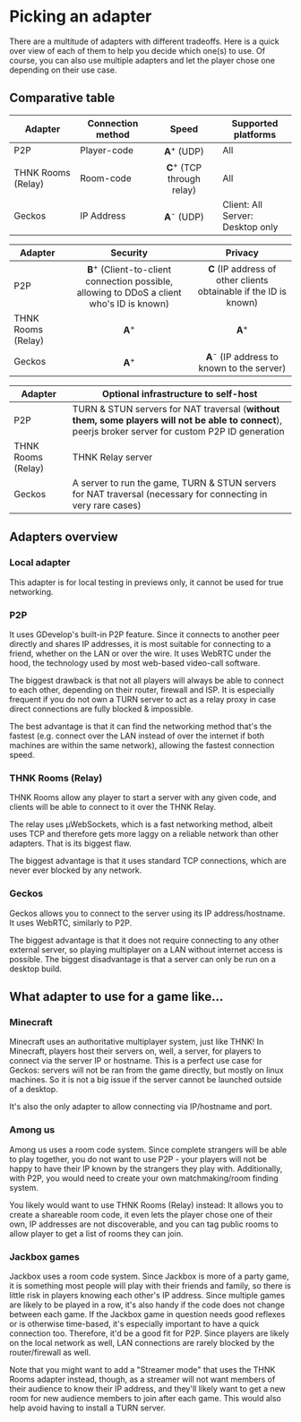 # Picking an adapter

There are a multitude of adapters with different tradeoffs. Here is a quick over view of each of them to help you decide which one(s) to use. Of course, you can also use multiple adapters and let the player chose one depending on their use case.

## Comparative table

| Adapter            | Connection method |                 Speed                 | Supported platforms                   |
| ------------------ | ----------------- | :-----------------------------------: | ------------------------------------- |
| P2P                | Player-code       |        **A**<sup>+</sup> (UDP)        | All                                   |
| THNK Rooms (Relay) | Room-code         | **C**<sup>+</sup> (TCP through relay) | All                                   |
| Geckos             | IP Address        |        **A**<sup>-</sup> (UDP)        | Client: All <br/>Server: Desktop only |

| Adapter            |                                               Security                                                |                              Privacy                              |
| ------------------ | :---------------------------------------------------------------------------------------------------: | :---------------------------------------------------------------: |
| P2P                | **B**<sup>+</sup> (Client-to-client connection possible, allowing to DDoS a client who's ID is known) | **C** (IP address of other clients obtainable if the ID is known) |
| THNK Rooms (Relay) |                                           **A**<sup>+</sup>                                           |                         **A**<sup>+</sup>                         |
| Geckos             |                                           **A**<sup>+</sup>                                           |       **A**<sup>-</sup> (IP address to known to the server)       |

| Adapter            | Optional infrastructure to self-host                                                                                                                  |
| ------------------ | ----------------------------------------------------------------------------------------------------------------------------------------------------- |
| P2P                | TURN & STUN servers for NAT traversal (**without them, some players will not be able to connect**), peerjs broker server for custom P2P ID generation |
| THNK Rooms (Relay) | THNK Relay server                                                                                                                                     |
| Geckos             | A server to run the game, TURN & STUN servers for NAT traversal (necessary for connecting in very rare cases)                                         |

## Adapters overview

### Local adapter

This adapter is for local testing in previews only, it cannot be used for true networking.

### P2P

It uses GDevelop's built-in P2P feature. Since it connects to another peer directly and shares IP addresses, it is most suitable for connecting to a friend, whether on the LAN or over the wire. It uses WebRTC under the hood, the technology used by most web-based video-call software.

The biggest drawback is that not all players will always be able to connect to each other, depending on their router, firewall and ISP. It is especially frequent if you do not own a TURN server to act as a relay proxy in case direct connections are fully blocked & impossible.

The best advantage is that it can find the networking method that's the fastest (e.g. connect over the LAN instead of over the internet if both machines are within the same network), allowing the fastest connection speed.

### THNK Rooms (Relay)

THNK Rooms allow any player to start a server with any given code, and clients will be able to connect to it over the THNK Relay.

The relay uses µWebSockets, which is a fast networking method, albeit uses TCP and therefore gets more laggy on a reliable network than other adapters. That is its biggest flaw.

The biggest advantage is that it uses standard TCP connections, which are never ever blocked by any network.

### Geckos

Geckos allows you to connect to the server using its IP address/hostname. It uses WebRTC, similarly to P2P.

The biggest advantage is that it does not require connecting to any other external server, so playing multiplayer on a LAN without internet access is possible.
The biggest disadvantage is that a server can only be run on a desktop build.

## What adapter to use for a game like...

### Minecraft

Minecraft uses an authoritative multiplayer system, just like THNK! In Minecraft, players host their servers on, well, a server, for players to connect via the server IP or hostname. This is a perfect use case for Geckos: servers will not be ran from the game directly, but mostly on linux machines. So it is not a big issue if the server cannot be launched outside of a desktop.

It's also the only adapter to allow connecting via IP/hostname and port.

### Among us

Among us uses a room code system. Since complete strangers will be able to play together, you do not want to use P2P - your players will not be happy to have their IP known by the strangers they play with. Additionally, with P2P, you would need to create your own matchmaking/room finding system.

You likely would want to use THNK Rooms (Relay) instead: It allows you to create a shareable room code, it even lets the player chose one of their own, IP addresses are not discoverable, and you can tag public rooms to allow player to get a list of rooms they can join.

### Jackbox games

Jackbox uses a room code system. Since Jackbox is more of a party game, it is something most people will play with their friends and family, so there is little risk in players knowing each other's IP address. Since multiple games are likely to be played in a row, it's also handy if the code does not change between each game. If the Jackbox game in question needs good reflexes or is otherwise time-based, it's especially important to have a quick connection too. Therefore, it'd be a good fit for P2P. Since players are likely on the local network as well, LAN connections are rarely blocked by the router/firewall as well.

Note that you might want to add a "Streamer mode" that uses the THNK Rooms adapter instead, though, as a streamer will not want members of their audience to know their IP address, and they'll likely want to get a new room for new audience members to join after each game. This would also help avoid having to install a TURN server.
